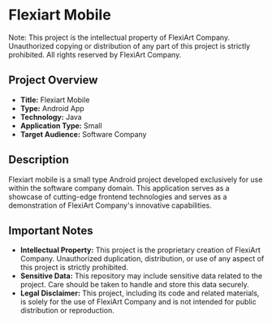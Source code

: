 # Flexiart Mobile

Note: This project is the intellectual property of FlexiArt Company. Unauthorized copying or distribution of any part of
this project is strictly prohibited. All rights reserved by FlexiArt Company.

## Project Overview

- **Title:** Flexiart Mobile
- **Type:** Android App
- **Technology:** Java
- **Application Type:** Small
- **Target Audience:** Software Company

## Description
Flexiart mobile is a small type Android project developed exclusively for use within the software company domain. This
application serves as a showcase of cutting-edge frontend technologies and serves as a demonstration of FlexiArt
Company's innovative capabilities.

## Important Notes
- **Intellectual Property:** This project is the proprietary creation of FlexiArt Company. Unauthorized duplication, distribution, or use of any aspect of this project is strictly prohibited.
- **Sensitive Data:** This repository may include sensitive data related to the project. Care should be taken to handle and store this data securely.
- **Legal Disclaimer:** This project, including its code and related materials, is solely for the use of FlexiArt Company and is not intended for public distribution or reproduction.
